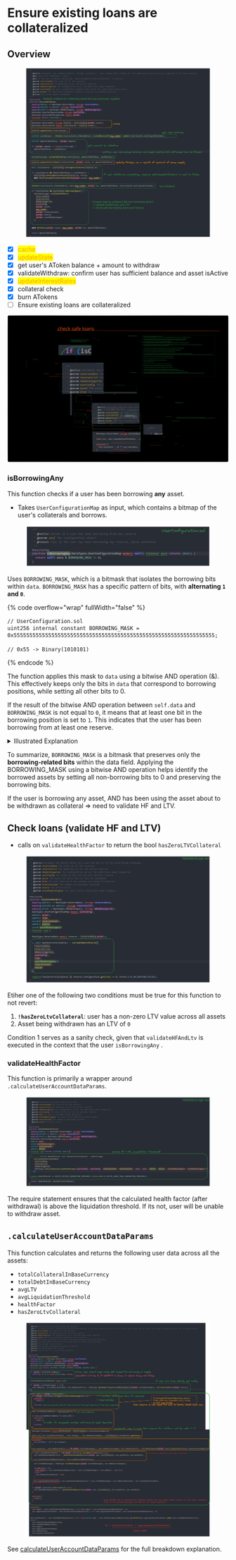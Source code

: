 # Ensure existing loans are collateralized

## Overview

<figure><img src="../../.gitbook/assets/image (320).png" alt=""><figcaption></figcaption></figure>

* [x] <mark style="color:orange;">cache</mark>
* [x] <mark style="color:orange;">updateState</mark>
* [x] get user's AToken balance + amount to withdraw
* [x] validateWithdraw: confirm user has sufficient balance and asset isActive
* [x] <mark style="color:orange;">updateInterestRates</mark>
* [x] collateral check
* [x] burn ATokens
* [ ] Ensure existing loans are collateralized

<img src="../../.gitbook/assets/file.excalidraw (13).svg" alt="" class="gitbook-drawing">

### isBorrowingAny

This function checks if a user has been borrowing **any** asset.

* Takes `UserConfigurationMap` as input, which contains a bitmap of the user's collaterals and borrows.

<figure><img src="../../.gitbook/assets/image (308).png" alt=""><figcaption></figcaption></figure>

Uses `BORROWING_MASK`, which is a bitmask that isolates the borrowing bits within `data`. `BORROWING_MASK` has a specific pattern of bits, with **alternating `1` and `0`**.

{% code overflow="wrap" fullWidth="false" %}
```solidity
// UserConfiguration.sol
uint256 internal constant BORROWING_MASK = 
0x5555555555555555555555555555555555555555555555555555555555555555;

// 0x55 -> Binary(1010101)
```
{% endcode %}

The function applies this mask to `data` using a bitwise AND operation (&). This effectively keeps only the bits in `data` that correspond to borrowing positions, while setting all other bits to 0.

If the result of the bitwise AND operation between `self.data` and `BORROWING_MASK` is not equal to `0`, it means that at least one bit in the borrowing position is set to `1`. This indicates that the user has been borrowing from at least one reserve.

<details>

<summary>Illustrated Explanation</summary>

To understand how the BORROWING\_MASK works as a bitmask, let's take a closer look at its binary representation:

**BORROWING\_MASK**: `0x5555555555555555555555555555555555555555555555555555555555555555`

In binary: `0101010101010101010101010101010101010101010101010101010101010101`

Each '0' represents a bit that will be set to 0 when the BORROWING\_MASK is applied, and each '1' represents a bit that will be preserved. When the BORROWING\_MASK is applied to the data field using a bitwise AND operation (&), the resulting value will have only the borrowing-related bits preserved, while all other bits will be set to 0.

For example, let's assume the data field contains the following binary representation:

**data**:\
`1111111111111111111111111111111111111111111111111111111111111111`

Applying the `BORROWING_MASK` using a bitwise AND operation:

**`data & BORROWING_MASK`:**

`1111111111111111111111111111111111111111111111111111111111111111 & 0101010101010101010101010101010101010101010101010101010101010101`

\=> **`0101010101010101010101010101010101010101010101010101010101010101`**

The resulting value preserves only the bits in the borrowing positions, while setting all other bits to 0. In this case, the preserved bits represent the borrowing positions, indicating which assets are borrowed by the user.

</details>

To summarize, `BORROWING_MASK` is a bitmask that preserves only the **borrowing-related bits** within the data field. Applying the BORROWING\_MASK using a bitwise AND operation helps identify the borrowed assets by setting all non-borrowing bits to 0 and preserving the borrowing bits.

If the user is borrowing any asset, AND has been using the asset about to be withdrawn as collateral => need to validate HF and LTV.

## Check loans (validate HF and LTV)

* calls on `validateHealthFactor` to return the bool `hasZeroLTVCollateral`

<figure><img src="../../.gitbook/assets/image (149).png" alt=""><figcaption></figcaption></figure>

Etiher one of the following two conditions must be true for this function to not revert:

1. **`!hasZeroLtvCollateral`**: user has a non-zero LTV value across all assets
2. Asset being withdrawn has an LTV of `0`

Condition 1 serves as a sanity check, given that `validateHFAndLtv` is executed in the context that the user `isBorrowingAny` .

### validateHealthFactor

This function is primarily a wrapper around `.calculateUserAccountDataParams`.

<figure><img src="../../.gitbook/assets/image (218).png" alt=""><figcaption></figcaption></figure>

The require statement ensures that the calculated health factor (after withdrawal) is above the liquidation threshold. If its not, user will be unable to withdraw asset.

## `.calculateUserAccountDataParams`

This function calculates and returns the following user data across all the assets:

* `totalCollateralInBaseCurrency`
* `totalDebtInBaseCurrency`
* `avgLTV`
* `avgLiquidationThreshold`
* `healthFactor`
* `hasZeroLtvCollateral`

<figure><img src="../../.gitbook/assets/image (228).png" alt=""><figcaption></figcaption></figure>

See [calculateUserAccountDataParams](../common-functions/calculateuseraccountdata.md) for the full breakdown explanation.&#x20;
